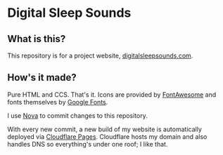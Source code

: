 # Digital Sleep Sounds

## What is this?

This repository is for a project website, [digitalsleepsounds.com](https://digitalsleepsounds.com). 

## How's it made?

Pure HTML and CCS. That's it. Icons are provided by [FontAwesome](https://fontawesome.com) and fonts themselves by [Google Fonts](http://fonts.google.com).

I use [Nova](https://nova.app) to commit changes to this repository.

With every new commit, a new build of my website is automatically deployed via [Cloudflare Pages](https://pages.cloudflare.com). Cloudflare hosts my domain and also handles DNS so everything's under one roof; I like that.